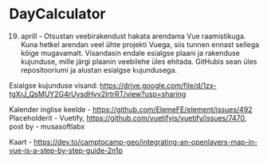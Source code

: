 # DayCalculator

19. aprill - 
Otsustan veebirakendust hakata arendama Vue raamistikuga. Kuna hetkel arendan veel ühte projekti Vuega, siis tunnen ennast sellega kõige mugavamalt. Visandasin
endale esialgse plaani ja rakenduse kujunduse, mille järgi plaanin veebilehe üles ehitada. GitHubis sean üles repositooriumi ja alustan esialgse kujundusega.

Esialgse kujunduse visand: https://drive.google.com/file/d/1zx-tgXrJ_QsMUY2G4rUysdHyv2lrtrRT/view?usp=sharing



Kalender inglise keelde - https://github.com/ElemeFE/element/issues/492
Placeholderit - Vuetify, https://github.com/vuetifyjs/vuetify/issues/7470, post by - musasoftlabx


Kaart - https://dev.to/camptocamp-geo/integrating-an-openlayers-map-in-vue-js-a-step-by-step-guide-2n1p
